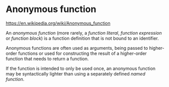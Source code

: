 # Anonymous function

https://en.wikipedia.org/wiki/Anonymous_function

An *anonymous function* (more rarely, a *function literal*, *function expression* or *function block*) is a function definition that is not bound to an identifier.

Anonymous functions are often used as arguments, being passed to higher-order functions or used for constructing the result of a higher-order function that needs to return a function.

If the function is intended to only be used once, an anonymous function may be syntactically lighter than using a separately defined *named function*.
